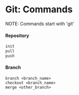 # Git: Commands
NOTE: Commands start with 'git'

#### Repository
```cmd
init
pull
push
```
#### Branch
```
branch <branch_name>
checkout <branch_name>
merge <other_branch>
```
